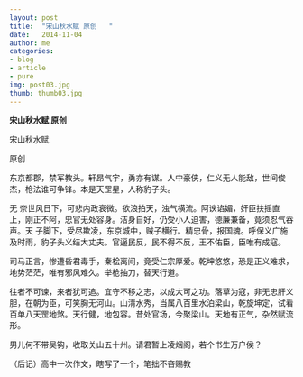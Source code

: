 ```yaml
---
layout: post
title:  "宋山秋水赋 原创   "
date:   2014-11-04 
author: me
categories: 
- blog
- article
- pure
img: post03.jpg
thumb: thumb03.jpg
---
```




<b>宋山秋水赋 原创  </b> 



宋山秋水赋

原创

东京都郡，禁军教头。轩昂气宇，勇亦有谋。人中豪侠，仁义无人能敌，世间俊杰，枪法谁可争锋。本是天罡星，人称豹子头。

无 奈世风日下，可悲内政衰微。欲浪拍天，浊气横流。阿谀谄媚，奸臣扶摇直上，刚正不阿，忠官无处容身。洁身自好，仍受小人迫害，德廉兼备，竟须忍气吞声。天 子脚下，受尽欺凌，东京城中，贼子横行。精忠骨，报国魂。呼保义广施及时雨，豹子头义结大丈夫。官逼民反，民不得不反，王不佑臣，臣唯有成寇。

司马正言，惨遭昏君毒手，秦桧离间，竟受仁宗厚爱。乾坤悠悠，恐是正义难求，地势茫茫，唯有邪风难久。举枪抽刀，替天行道。

往者不可谏，来者犹可追。宜守不移之志，以成大可之功。落草为寇，非无忠肝义胆，在朝为臣，可笑胸无河山。山清水秀，当属八百里水泊梁山，乾旋坤定，试看百单八天罡地煞。天行健，地包容。昔处官场，今聚梁山。天地有正气，杂然赋流形。

男儿何不带吴钩，收取关山五十州。请君暂上凌烟阁，若个书生万户侯？

（后记）高中一次作文，瞎写了一个，笔拙不吝赐教
